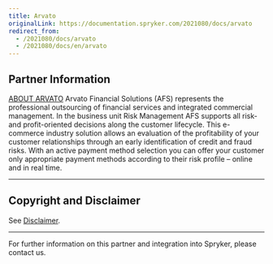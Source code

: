 ```yaml
---
title: Arvato
originalLink: https://documentation.spryker.com/2021080/docs/arvato
redirect_from:
  - /2021080/docs/arvato
  - /2021080/docs/en/arvato
---
```


## Partner Information

[ABOUT ARVATO](https://finance.arvato.com//de.html) 
 Arvato Financial Solutions (AFS) represents the professional outsourcing of financial services and integrated commercial management. In the business unit Risk Management AFS supports all risk- and profit-oriented decisions along the customer lifecycle. This e-commerce industry solution allows an evaluation of the profitability of your customer relationships through an early identification of credit and fraud risks. With an active payment method selection you can offer your customer only appropriate payment methods according to their risk profile – online and in real time. 

---

## Copyright and Disclaimer

See [Disclaimer](https://github.com/spryker/spryker-documentation).

---
For further information on this partner and integration into Spryker, please contact us.

<div class="hubspot-form js-hubspot-form" data-portal-id="2770802" data-form-id="163e11fb-e833-4638-86ae-a2ca4b929a41" id="hubspot-1"></div>


